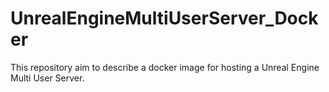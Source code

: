 # UnrealEngineMultiUserServer_Docker
This repository aim to describe a docker image for hosting a Unreal Engine Multi User Server.
